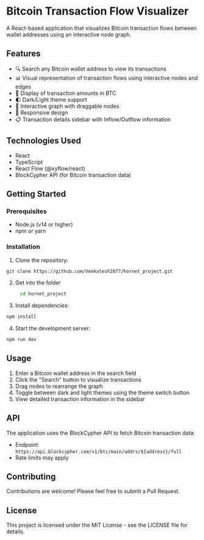 # Bitcoin Transaction Flow Visualizer

A React-based application that visualizes Bitcoin transaction flows between wallet addresses using an interactive node graph.

## Features

- 🔍 Search any Bitcoin wallet address to view its transactions
- 📊 Visual representation of transaction flows using interactive nodes and edges
- 💱 Display of transaction amounts in BTC
- 🌓 Dark/Light theme support
- 🔄 Interactive graph with draggable nodes
- 📱 Responsive design
- 📋 Transaction details sidebar with Inflow/Outflow information

## Technologies Used

- React
- TypeScript
- React Flow (@xyflow/react)
- BlockCypher API (for Bitcoin transaction data)

## Getting Started

### Prerequisites

- Node.js (v14 or higher)
- npm or yarn

### Installation

1. Clone the repository:

```bash
git clone https://github.com/Venkatesh2877/hornet_project.git
```

2. Get into the folder

```bash
     cd hornet_project
```

3. Install dependencies:

```bash
npm install
```

4. Start the development server:

```bash
npm run dev
```

## Usage

1. Enter a Bitcoin wallet address in the search field
2. Click the "Search" button to visualize transactions
3. Drag nodes to rearrange the graph
4. Toggle between dark and light themes using the theme switch button
5. View detailed transaction information in the sidebar

## API

The application uses the BlockCypher API to fetch Bitcoin transaction data:

- Endpoint: `https://api.blockcypher.com/v1/btc/main/addrs/${address}/full`
- Rate limits may apply

## Contributing

Contributions are welcome! Please feel free to submit a Pull Request.

## License

This project is licensed under the MIT License - see the LICENSE file for details.
